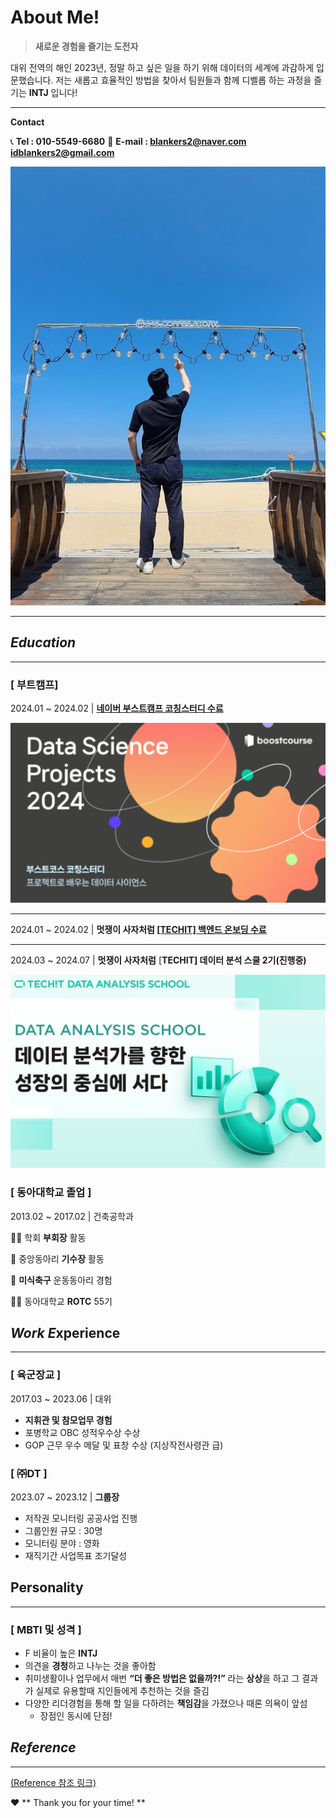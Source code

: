 # About Me!

> **새로운 경험을 즐기는 도전자**

대위 전역의 해인 2023년, 정말 하고 싶은 일을 
하기 위해 데이터의 세계에 과감하게 입문했습니다.
저는 새롭고 효율적인 방법을 찾아서 팀원들과 함께
디벨롭 하는 과정을 즐기는 **INTJ** 입니다!
> 

---

**Contact**

📞 **Tel       : 010-5549-6680**
📧 **E-mail : blankers2@naver.com       
                   idblankers2@gmail.com**

![KakaoTalk_20240503_164312304.jpg](About%20Me!%2092d86fdd42a346799db33a0dea583cb0/064fb46b-d840-4c6c-b391-3258307d0b19.png)

---

## *Education*

---

### [ 부트캠프]

2024.01 ~ 2024.02  |  [**네이버 부스트캠프       <DATA SCIENCE PROJECTS>코칭스터디 수료**](http://www.boostcourse.org/certificate/A20240215-233464?langCode=ko)

![Untitled](About%20Me!%2092d86fdd42a346799db33a0dea583cb0/Untitled.png)

---

2024.01 ~ 2024.02  |  **멋쟁이 사자처럼
[[TECHIT] 백엔드 온보딩 수료](https://techit.education/my/courses/printCertificate?courseId=kdc-backendp&attrId=kdc-backendp-20)**

---

2024.03 ~ 2024.07  |  **멋쟁이 사자처럼** [**TECHIT] 데이터 분석 스쿨 2기(진행중)**

![Untitled](About%20Me!%2092d86fdd42a346799db33a0dea583cb0/Untitled%201.png)

### [ 동아대학교 졸업 ]

2013.02 ~ 2017.02  |  건축공학과

👨‍💼 학회 **부회장** 활동

🎤 중앙동아리 **기수장** 활동

🏈 **미식축구** 운동동아리 경험

💂‍♂️ 동아대학교 **ROTC** 55기

## *Work E***xperience**

---

### [ 육군장교 ]

2017.03 ~ 2023.06  |  대위

- **지휘관 및 참모업무 경험**
- 포병학교 OBC 성적우수상 수상
- GOP 근무 우수 메달 및 표창 수상
(지상작전사령관 급)

### [ ㈜DT ]

2023.07 ~ 2023.12  |  **그룹장**

- 저작권 모니터링 공공사업 진행
- 그룹인원 규모 : 30명
- 모니터링 분야 : 영화
- 재직기간 사업목표 조기달성

## Personality

---

### [ MBTI 및 성격 ]

- F 비율이 높은 **INTJ**
- 의견을 **경청**하고 나누는 것을 좋아함
- 취미생활이나 업무에서 매번 
**“더 좋은 방법은 없을까?!”** 라는 
**상상**을 하고 그 결과가 실제로 유용할때 
지인들에게 추천하는 것을 즐김
- 다양한 리더경험을 통해 할 일을 다하려는 **책임감**을 가졌으나 때론 의욕이 앞섬
    - 장점인 동시에 단점!

## *Reference*

---

[(Reference 참조 링크)](https://www.notion.so/50d0d6dbff44407bb051cc6a309894e3?v=a7708186531f49fd832f52e14fc75a57)

<aside>
❤️ ** Thank you for your time! **

</aside>
